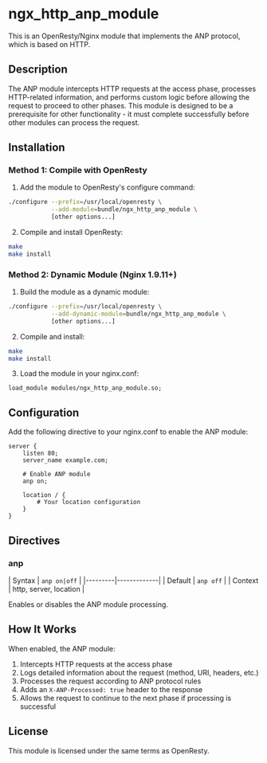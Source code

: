 # ngx_http_anp_module

This is an OpenResty/Nginx module that implements the ANP protocol, which is based on HTTP.

## Description

The ANP module intercepts HTTP requests at the access phase, processes HTTP-related information, and performs custom logic before allowing the request to proceed to other phases. This module is designed to be a prerequisite for other functionality - it must complete successfully before other modules can process the request.

## Installation

### Method 1: Compile with OpenResty

1. Add the module to OpenResty's configure command:

```bash
./configure --prefix=/usr/local/openresty \
            --add-module=bundle/ngx_http_anp_module \
            [other options...]
```

2. Compile and install OpenResty:

```bash
make
make install
```

### Method 2: Dynamic Module (Nginx 1.9.11+)

1. Build the module as a dynamic module:

```bash
./configure --prefix=/usr/local/openresty \
            --add-dynamic-module=bundle/ngx_http_anp_module \
            [other options...]
```

2. Compile and install:

```bash
make
make install
```

3. Load the module in your nginx.conf:

```nginx
load_module modules/ngx_http_anp_module.so;
```

## Configuration

Add the following directive to your nginx.conf to enable the ANP module:

```nginx
server {
    listen 80;
    server_name example.com;
    
    # Enable ANP module
    anp on;
    
    location / {
        # Your location configuration
    }
}
```

## Directives

### anp

| Syntax  | `anp on|off` |
|---------|-------------|
| Default | `anp off`    |
| Context | http, server, location |

Enables or disables the ANP module processing.

## How It Works

When enabled, the ANP module:

1. Intercepts HTTP requests at the access phase
2. Logs detailed information about the request (method, URI, headers, etc.)
3. Processes the request according to ANP protocol rules
4. Adds an `X-ANP-Processed: true` header to the response
5. Allows the request to continue to the next phase if processing is successful

## License

This module is licensed under the same terms as OpenResty.

